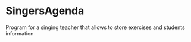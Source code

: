 # SingersAgenda
Program for a singing teacher that allows to store exercises and students information
